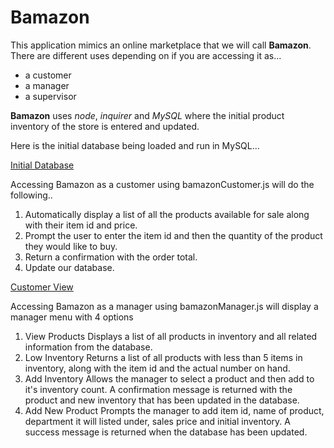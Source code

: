 # Bamazon

This application mimics an online marketplace that we will call **Bamazon**.  
There are different uses depending on if you are accessing it as...

+ a customer
+ a manager
+ a supervisor

**Bamazon** uses *node*, *inquirer* and *MySQL* where the initial product inventory of the store is entered and updated.

Here is the initial database being loaded and run in MySQL...

[Initial Database](https://www.screencast.com/t/t5woaWcyrq0a)

Accessing Bamazon as a customer using bamazonCustomer.js will do the following..

1. Automatically display a list of all the products available for sale along with their item id and price.
2. Prompt the user to enter the item id and then the quantity of the product they would like to buy.  
3. Return a confirmation with the order total.
4. Update our database.
   
[Customer View](https://www.screencast.com/t/QlSpvEU0bP3)

Accessing Bamazon as a manager using bamazonManager.js will display a manager menu with 4 options

1. View Products
    Displays a list of all products in inventory and all related information from the database.
2. Low Inventory
    Returns a list of all products with less than 5 items in inventory, along with the item id and the actual number on hand.
3. Add Inventory
    Allows the manager to select a product and then add to it's inventory count. A confirmation message is returned with the product and new inventory that has been updated in the database.
4. Add New Product
    Prompts the manager to add item id, name of product, department it will listed under, sales price and initial inventory. A success message is returned when the database has been updated.










